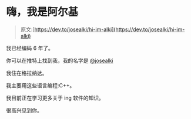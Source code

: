 # 嗨，我是阿尔基

> 原文:[https://dev.to/josealki/hi-im-alki](https://dev.to/josealki/hi-im-alki)

我已经编码 6 年了。

你可以在推特上找到我，我的名字是 [@josealki](https://twitter.com/josealki)

我住在格拉纳达。

我主要用这些语言编程:C++。

我目前正在学习更多关于 ing 软件的知识。

很高兴见到你。